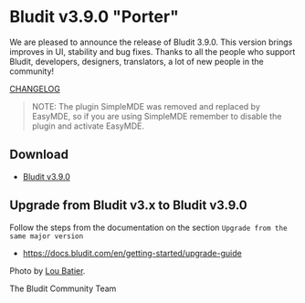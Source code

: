 # Bludit v3.9.0 "Porter"
<!-- date: 2019-05-27 20:00:00 -->
<!-- coverImage: https://source.unsplash.com/5EoWFa_Htdo/1600x900 -->

We are pleased to announce the release of Bludit 3.9.0. This version brings improves in UI, stability and bug fixes. Thanks to all the people who support Bludit, developers, designers, translators, a lot of new people in the community!

[CHANGELOG](https://github.com/bludit/bludit/releases/tag/3.9.0)

> NOTE: The plugin SimpleMDE was removed and replaced by EasyMDE, so if you are using SimpleMDE remember to disable the plugin and activate EasyMDE.

## Download
- [Bludit v3.9.0](https://github.com/bludit/bludit/archive/3.9.0.zip)

## Upgrade from Bludit v3.x to Bludit v3.9.0
Follow the steps from the documentation on the section `Upgrade from the same major version`
- https://docs.bludit.com/en/getting-started/upgrade-guide


Photo by [Lou Batier](https://unsplash.com/photos/5EoWFa_Htdo).

The Bludit Community Team